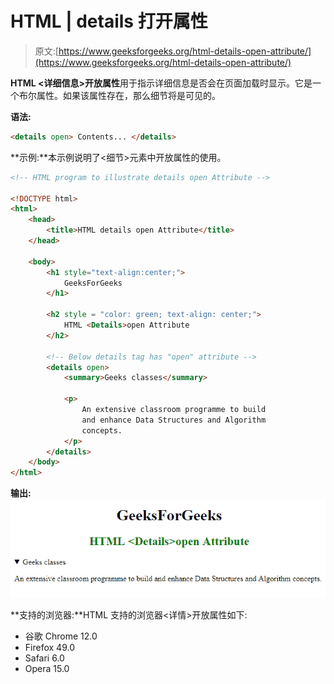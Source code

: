 # HTML | details 打开属性

> 原文:[https://www.geeksforgeeks.org/html-details-open-attribute/](https://www.geeksforgeeks.org/html-details-open-attribute/)

**HTML <详细信息>开放属性**用于指示详细信息是否会在页面加载时显示。它是一个布尔属性。如果该属性存在，那么细节将是可见的。

**语法:**

```html
<details open> Contents... </details>
```

**示例:**本示例说明了<细节>元素中开放属性的使用。

```html
<!-- HTML program to illustrate details open Attribute -->

<!DOCTYPE html> 
<html> 
    <head> 
        <title>HTML details open Attribute</title> 
    </head> 

    <body> 
        <h1 style="text-align:center;">
            GeeksForGeeks
        </h1>

        <h2 style = "color: green; text-align: center;"> 
            HTML <Details>open Attribute 
        </h2> 

        <!-- Below details tag has "open" attribute -->
        <details open> 
            <summary>Geeks classes</summary> 

            <p> 
                An extensive classroom programme to build 
                and enhance Data Structures and Algorithm 
                concepts. 
            </p> 
        </details> 
    </body> 
</html>                    
```

**输出:**
![](img/c73c26e666f0b4b8bb24cc6946ba2dd0.png)

**支持的浏览器:**HTML 支持的浏览器<详情>开放属性如下:

*   谷歌 Chrome 12.0
*   Firefox 49.0
*   Safari 6.0
*   Opera 15.0